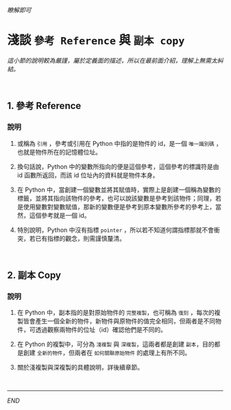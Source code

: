 _瞭解即可_

# 淺談 `參考 Reference` 與 `副本 copy` 

_這小節的說明較為嚴謹，屬於定義面的描述，所以在最前面介紹，理解上無需太糾結。_

<br>

## 1. 參考 Reference

### 說明

1. 或稱為 `引用` ，參考或引用在 Python 中指的是物件的 id，是一個 `唯一識別碼` ，也就是物件所在的記憶體位址。

2. 換句話說，Python 中的變數所指向的便是這個參考，這個參考的標識符是由 id 函數所返回，而該 id 位址內的資料就是物件本身。

3. 在 Python 中，當創建一個變數並將其賦值時，實際上是創建一個稱為變數的標籤，並將其指向該物件的參考，也可以說該變數是參考到該物件；同理，若是使用變數對變數賦值，那新的變數便是參考到原本變數所參考的參考上，當然，這個參考就是一個 id。

4. 特別說明，Python 中沒有指標 `pointer` ，所以若不知道何謂指標那就不會衝突，若已有指標的觀念，則需謹慎釐清。

<br>

## 2. 副本 Copy

### 說明

1. 在 Python 中，副本指的是對原始物件的 `完整複製`，也可稱為 `復刻` ，每次的複製皆會產生一個全新的物件，新物件與原物件的值完全相同，但兩者是不同物件，可透過觀察兩物件的位址（id）確認他們是不同的。

2. 在 Python 的複製中，可分為 `淺複製` 與 `深複製`，這兩者都是創建 `副本`，目的都是創建 `全新的物件`，但兩者在 `如何關聯原始物件` 的處理上有所不同。

3. 關於淺複製與深複製的具體說明，詳後續章節。

<br>

---

_END_
